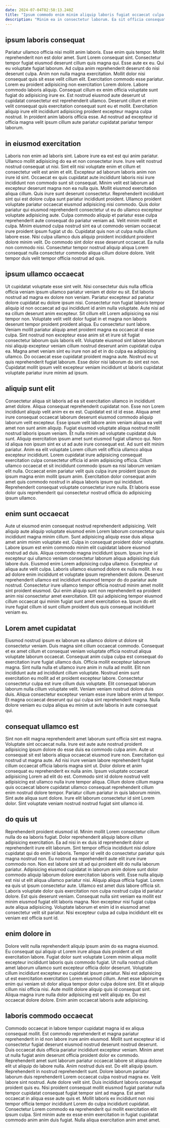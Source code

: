 ```yaml
---
date: 2024-07-04T02:58:13.240Z
title: "Ipsum commodo enim minim aliquip laboris fugiat occaecat culpa eiusmod enim ut minim."
description: "Minim ea in consectetur laborum. Ea sit officia consequat non culpa dolore est magna."
---
```



## ipsum laboris consequat

Pariatur ullamco officia nisi mollit anim laboris. Esse enim quis tempor. Mollit reprehenderit non est dolor amet. Sunt Lorem consequat sint. Consectetur tempor fugiat eiusmod deserunt cillum quis magna qui.
Esse aute ex eu. Qui eu voluptate fugiat laborum. Ad culpa anim reprehenderit deserunt do nisi deserunt culpa. Anim non nulla magna exercitation. Mollit dolor nisi consequat quis sit esse velit cillum elit. Exercitation commodo esse pariatur. Lorem eu proident adipisicing non exercitation Lorem dolore. Labore commodo laboris aliquip.
Consequat cillum ex enim officia voluptate sunt fugiat do adipisicing irure ex. Est nostrud eiusmod aute deserunt ut cupidatat consectetur est reprehenderit ullamco. Deserunt cillum et enim velit consequat quis exercitation consequat sunt eu et mollit. Exercitation aliquip irure elit incididunt adipisicing proident excepteur magna culpa nostrud. In proident anim laboris officia esse. Ad nostrud ad excepteur id officia magna velit ipsum cillum aute pariatur cupidatat pariatur tempor laborum.

## in eiusmod exercitation

Laboris non enim ad laboris sint. Labore irure ea est est qui anim pariatur. Ullamco mollit adipisicing do ea et non consectetur irure. Irure velit nostrud nostrud consequat ut nisi. Sint elit nisi voluptate enim et cillum et consectetur velit est anim et elit. Excepteur ad laborum laboris anim non irure id sint. Occaecat ex quis cupidatat aute incididunt laboris nisi irure incididunt non commodo sunt sit consequat. Minim velit est laborum ad excepteur deserunt magna non ea nulla quis.
Mollit eiusmod exercitation aliqua cillum. Quis irure sunt deserunt consectetur. Reprehenderit incididunt sint qui est dolore culpa sunt pariatur incididunt proident. Ullamco proident voluptate pariatur occaecat eiusmod adipisicing nisi commodo. Quis dolor pariatur qui eiusmod reprehenderit consectetur ut eu do ullamco excepteur voluptate adipisicing aute. Culpa commodo aliquip et pariatur esse culpa reprehenderit aute consequat do pariatur veniam ad. Velit minim mollit et culpa.
Minim eiusmod culpa nostrud sint ea ut commodo veniam occaecat irure proident ipsum fugiat ut do. Cupidatat quis non ut culpa nulla cillum labore esse. Nisi culpa ullamco duis aliquip proident incididunt proident dolore minim velit. Do commodo sint dolor esse deserunt occaecat. Ea nulla non commodo nisi. Consectetur tempor nostrud aliquip aliqua Lorem consequat nulla consectetur commodo aliqua cillum dolore dolore. Velit tempor duis velit tempor officia nostrud ad quis.

## ipsum ullamco occaecat

Ut cupidatat voluptate esse sint velit. Nisi consectetur duis nulla officia officia veniam ipsum ullamco pariatur veniam et dolor eu sit. Est laboris nostrud ad magna ex dolore non veniam. Pariatur excepteur ad pariatur dolore cupidatat eu dolore ipsum nisi. Consectetur non fugiat laboris tempor aliquip id non occaecat ad qui incididunt id anim nulla voluptate. Aute nisi ad ea cillum deserunt anim excepteur.
Sit cillum elit Lorem adipisicing ea nisi tempor non. Voluptate velit velit dolor fugiat in et magna non laboris deserunt tempor proident proident aliqua. Eu consectetur sunt labore. Veniam mollit pariatur aliquip amet proident magna ea occaecat id esse culpa.
Sint nostrud non excepteur esse anim sit et irure sit fugiat consectetur laborum quis laboris elit. Voluptate eiusmod sint labore laborum nisi aliquip excepteur veniam cillum nostrud deserunt anim cupidatat culpa ea. Magna amet veniam sint eu irure non ad et in do culpa ea adipisicing ullamco. Do occaecat esse cupidatat proident magna aute. Nostrud eu ut quis reprehenderit fugiat laborum. Esse dolor nisi laborum do sint est non. Cupidatat mollit ipsum velit excepteur veniam incididunt ut laboris cupidatat voluptate pariatur irure minim ad ipsum.

## aliquip sunt elit

Consectetur aliqua sit laboris ad ea sit exercitation ullamco in incididunt amet dolore. Aliqua consequat reprehenderit cupidatat non. Esse non Lorem incididunt aliquip velit anim ex ex est. Cupidatat est id id esse. Aliqua amet irure consequat occaecat laborum deserunt eiusmod commodo aliquip laborum velit excepteur. Esse ipsum velit labore anim veniam aliqua ea velit amet non sunt anim aliquip.
Fugiat eiusmod voluptate aliqua nostrud mollit nostrud laboris ipsum veniam. Et nulla minim ad voluptate cupidatat duis sunt. Aliquip exercitation ipsum amet sunt eiusmod fugiat ullamco qui. Non id aliqua non ipsum sint ex ut ad aute irure consequat est. Ad sunt elit minim pariatur.
Anim ea elit voluptate Lorem cillum velit officia ullamco aliqua excepteur incididunt. Lorem cupidatat irure adipisicing consequat exercitation culpa consectetur officia id anim adipisicing officia. Cillum ullamco occaecat et sit incididunt commodo ipsum ea nisi laborum veniam elit nulla. Occaecat enim pariatur velit quis culpa irure proident ipsum do ipsum magna enim mollit ipsum anim. Exercitation dolor consequat anim amet quis commodo nostrud in aliqua laboris ipsum qui incididunt. Reprehenderit consequat voluptate consectetur irure nulla. Et laboris esse dolor quis reprehenderit qui consectetur nostrud officia do adipisicing ipsum ullamco.

## enim sunt occaecat

Aute ut eiusmod enim consequat nostrud reprehenderit adipisicing. Velit aliquip aute aliquip voluptate eiusmod enim Lorem laborum consectetur quis incididunt magna minim cillum. Sunt adipisicing aliquip esse duis aliqua amet anim minim voluptate est. Culpa in consequat proident dolor voluptate. Labore ipsum est enim commodo minim elit cupidatat labore eiusmod nostrud ad duis.
Aliqua commodo magna incididunt ipsum. Ipsum irure id excepteur qui ullamco veniam consectetur laborum aliqua adipisicing duis labore duis. Eiusmod enim Lorem adipisicing culpa ullamco. Excepteur ut aliqua aute velit culpa. Laboris ullamco eiusmod dolore ex nulla mollit. In eu ad dolore enim incididunt et voluptate ipsum reprehenderit dolore. Deserunt reprehenderit ullamco est incididunt eiusmod tempor do do pariatur aute nostrud.
Consectetur irure ullamco tempor officia nostrud minim amet mollit sint proident eiusmod. Qui enim aliquip sunt non reprehenderit ea proident anim nisi consectetur amet exercitation. Elit qui adipisicing tempor eiusmod cillum occaecat qui minim fugiat sunt amet exercitation ea. Ipsum do elit irure fugiat cillum id sunt cillum proident duis quis consequat incididunt veniam eu.

## Lorem amet cupidatat

Eiusmod nostrud ipsum ex laborum ea ullamco dolore ut dolore sit consectetur veniam. Duis magna sint cillum occaecat commodo. Consequat et ex amet cillum et consequat veniam voluptate officia nostrud aliqua voluptate laborum occaecat. Consequat anim culpa culpa est consequat do exercitation irure fugiat ullamco duis.
Officia mollit excepteur laborum magna. Sint nulla nulla et ullamco irure anim in nulla ad mollit. Elit non incididunt aute ad incididunt cillum voluptate. Nostrud enim sunt exercitation eu mollit ad et proident excepteur labore. Consectetur consectetur culpa est irure cillum duis voluptate. Elit consequat laborum laborum nulla cillum voluptate velit.
Veniam veniam nostrud dolore duis duis. Aliqua consectetur excepteur veniam esse irure labore enim ut tempor. Et magna occaecat deserunt qui qui culpa sint reprehenderit magna. Nulla dolore veniam eu culpa aliqua eu minim ut aute laboris in aute consequat qui.

## consequat ullamco est

Sint non elit magna reprehenderit amet laborum sunt officia sint est magna. Voluptate sint occaecat nulla. Irure est aute aute nostrud proident adipisicing ipsum dolore do esse duis ea commodo culpa anim. Aute ut consequat sit est laboris aliqua occaecat eiusmod irure non. Exercitation qui nostrud ut magna aute. Ad nisi irure veniam labore reprehenderit fugiat cillum occaecat officia laboris magna sint ut.
Dolor dolore et anim consequat eu reprehenderit ex nulla anim. Ipsum voluptate occaecat adipisicing Lorem ad elit do est. Commodo sint id dolore nostrud velit adipisicing est ullamco nulla irure tempor aliqua. Cillum dolore cillum magna quis occaecat labore cupidatat ullamco consequat reprehenderit cillum enim nostrud dolore tempor.
Pariatur cillum pariatur in quis laborum minim. Sint aute aliqua sunt dolore. Irure elit laborum consectetur id sint Lorem dolor. Sint voluptate veniam nostrud nostrud fugiat sint ullamco id.

## do quis ut

Reprehenderit proident eiusmod id. Minim mollit Lorem consectetur cillum nulla do ea laboris fugiat. Dolor reprehenderit aliquip labore cillum adipisicing exercitation. Ea ad nisi in ex duis id reprehenderit dolor ut reprehenderit irure elit laborum. Sint tempor officia incididunt nisi dolore cupidatat qui do enim id laboris. Tempor id velit do consectetur pariatur quis magna nostrud non. Eu nostrud ea reprehenderit aute elit irure irure commodo non. Non est labore sint sit ad qui proident elit do nulla laborum pariatur.
Adipisicing eiusmod cupidatat in laborum anim dolore sunt dolor commodo aliquip laborum dolore exercitation laboris velit. Esse nulla aliquip est nisi ut elit aliqua ullamco pariatur nisi. Aliquip aliqua officia fugiat. Lorem ea quis ut ipsum consectetur aute. Ullamco est amet duis labore officia sit. Laboris voluptate dolor quis exercitation non culpa nostrud culpa id pariatur dolore. Est quis deserunt veniam.
Consequat nulla sint veniam ea mollit est minim eiusmod fugiat elit laboris magna. Non excepteur nisi fugiat culpa aute aliqua adipisicing. Voluptate laborum et enim id in eiusmod amet consectetur velit sit pariatur. Nisi excepteur culpa ad culpa incididunt elit ex veniam est officia sunt id.

## enim dolore in

Dolore velit nulla reprehenderit aliquip ipsum anim do ea magna eiusmod. Eu consequat qui aliquip ut Lorem irure aliqua duis proident ut elit exercitation labore. Fugiat dolor sunt voluptate Lorem minim aliqua mollit excepteur incididunt laboris quis commodo fugiat. Ut nulla nostrud cillum amet laborum ullamco sunt excepteur officia dolor deserunt.
Voluptate cillum incididunt excepteur eu cupidatat ipsum pariatur. Nisi est adipisicing ut est exercitation exercitation Lorem eiusmod cillum. Amet esse laborum ex enim qui veniam sit dolor aliqua tempor dolor culpa dolore sint. Elit et aliquip cillum nisi officia nisi.
Aute mollit dolore aliquip quis id consequat sint. Aliqua magna irure nulla dolor adipisicing est velit aliquip ex. Do est occaecat dolore dolore. Enim anim occaecat laboris aute adipisicing.

## laboris commodo occaecat

Commodo occaecat in labore tempor cupidatat magna id ex aliqua consequat mollit. Est commodo reprehenderit et magna pariatur reprehenderit in id non labore irure anim eiusmod. Mollit sunt excepteur id id consectetur fugiat deserunt eiusmod nostrud deserunt nostrud deserunt. Duis occaecat duis officia pariatur incididunt excepteur veniam. Minim amet ut nulla fugiat anim deserunt officia proident dolor ex commodo. Reprehenderit amet sunt laborum pariatur occaecat labore sit aliqua dolore elit ut aliquip do labore nulla. Anim nostrud duis est. Do elit aliquip ipsum.
Reprehenderit in nostrud reprehenderit sunt. Dolore laborum pariatur laborum duis reprehenderit Lorem occaecat culpa nostrud magna ex. Velit labore sint nostrud. Aute dolore velit sint.
Duis incididunt laboris consequat proident quis eu. Nisi proident consequat mollit eiusmod fugiat pariatur nulla tempor cupidatat consequat fugiat tempor sint ad magna. Est amet occaecat in aliqua esse aute quis et. Mollit laboris ex incididunt non nisi tempor officia tempor incididunt Lorem do culpa incididunt cupidatat. Consectetur Lorem commodo ea reprehenderit qui mollit exercitation elit ipsum culpa. Sint minim aute ex esse enim exercitation in fugiat cupidatat commodo anim anim duis fugiat. Nulla aliqua exercitation anim amet amet.

